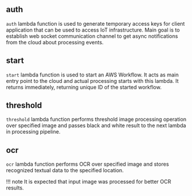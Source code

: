 ## auth
`auth` lambda function is used to generate temporary access keys for client application
that can be used to access IoT infrastructure. Main goal is to establish web socket
communication channel to get async notifications from the cloud about processing
events.

## start
`start` lambda function is used to start an AWS Workflow. It acts as main entry
point to the cloud and actual processing starts with this lambda. It returns immediately,
returning unique ID of the started workflow.

## threshold
`threshold` lambda function performs threshold image processing operation over
specified image and passes black and white result to the next lambda in processing
pipeline.

## ocr
`ocr` lambda function performs OCR over specified image and stores recognized
textual data to the specified location.

!!! note
    It is expected that input image was processed for better OCR results.
